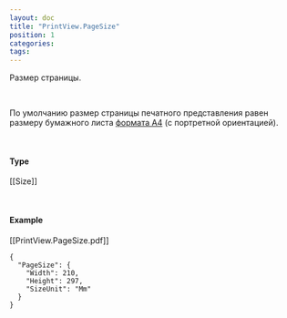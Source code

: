 ```yaml
---
layout: doc
title: "PrintView.PageSize"
position: 1
categories: 
tags: 
---
```


Размер страницы.

   

По умолчанию размер страницы печатного представления равен размеру бумажного листа [формата A4](https://en.wikipedia.org/wiki/Paper_size) (с портретной ориентацией).

       

#### Type

[[Size]]

   

#### Example

[[PrintView.PageSize.pdf]]

```
{
  "PageSize": {
    "Width": 210,
    "Height": 297,
    "SizeUnit": "Mm"
  }
}
```

 

 

